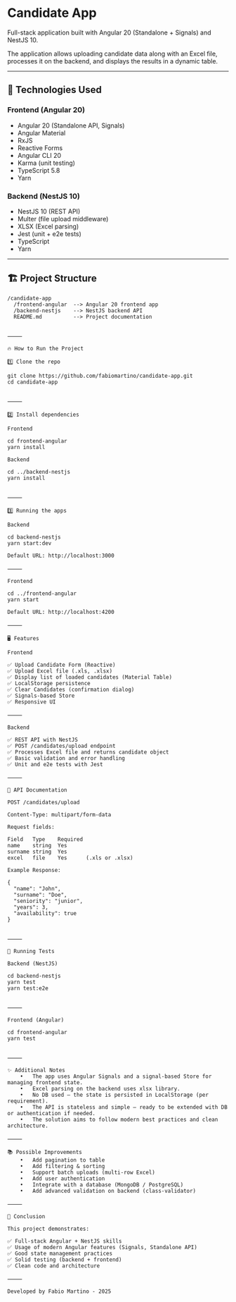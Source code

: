 # Candidate App

Full-stack application built with Angular 20 (Standalone + Signals) and NestJS 10.

The application allows uploading candidate data along with an Excel file, processes it on the backend, and displays the results in a dynamic table.

---

## 🚀 Technologies Used

### Frontend (Angular 20)

- Angular 20 (Standalone API, Signals)
- Angular Material
- RxJS
- Reactive Forms
- Angular CLI 20
- Karma (unit testing)
- TypeScript 5.8
- Yarn

### Backend (NestJS 10)

- NestJS 10 (REST API)
- Multer (file upload middleware)
- XLSX (Excel parsing)
- Jest (unit + e2e tests)
- TypeScript
- Yarn

---

## 🏗 Project Structure

```text
/candidate-app
  /frontend-angular  --> Angular 20 frontend app
  /backend-nestjs    --> NestJS backend API
  README.md          --> Project documentation


⸻

🔥 How to Run the Project

1️⃣ Clone the repo

git clone https://github.com/fabiomartino/candidate-app.git
cd candidate-app


⸻

2️⃣ Install dependencies

Frontend

cd frontend-angular
yarn install

Backend

cd ../backend-nestjs
yarn install


⸻

3️⃣ Running the apps

Backend

cd backend-nestjs
yarn start:dev

Default URL: http://localhost:3000

⸻

Frontend

cd ../frontend-angular
yarn start

Default URL: http://localhost:4200

⸻

🖥️ Features

Frontend

✅ Upload Candidate Form (Reactive)
✅ Upload Excel file (.xls, .xlsx)
✅ Display list of loaded candidates (Material Table)
✅ LocalStorage persistence
✅ Clear Candidates (confirmation dialog)
✅ Signals-based Store
✅ Responsive UI

⸻

Backend

✅ REST API with NestJS
✅ POST /candidates/upload endpoint
✅ Processes Excel file and returns candidate object
✅ Basic validation and error handling
✅ Unit and e2e tests with Jest

⸻

🔄 API Documentation

POST /candidates/upload

Content-Type: multipart/form-data

Request fields:

Field	Type	Required
name	string	Yes
surname	string	Yes
excel	file	Yes      (.xls or .xlsx)

Example Response:

{
  "name": "John",
  "surname": "Doe",
  "seniority": "junior",
  "years": 3,
  "availability": true
}


⸻

🧪 Running Tests

Backend (NestJS)

cd backend-nestjs
yarn test
yarn test:e2e


⸻

Frontend (Angular)

cd frontend-angular
yarn test


⸻

✨ Additional Notes
	•	The app uses Angular Signals and a signal-based Store for managing frontend state.
	•	Excel parsing on the backend uses xlsx library.
	•	No DB used — the state is persisted in LocalStorage (per requirement).
	•	The API is stateless and simple — ready to be extended with DB or authentication if needed.
	•	The solution aims to follow modern best practices and clean architecture.

⸻

📚 Possible Improvements
	•	Add pagination to table
	•	Add filtering & sorting
	•	Support batch uploads (multi-row Excel)
	•	Add user authentication
	•	Integrate with a database (MongoDB / PostgreSQL)
	•	Add advanced validation on backend (class-validator)

⸻

📌 Conclusion

This project demonstrates:

✅ Full-stack Angular + NestJS skills
✅ Usage of modern Angular features (Signals, Standalone API)
✅ Good state management practices
✅ Solid testing (backend + frontend)
✅ Clean code and architecture

⸻

Developed by Fabio Martino - 2025